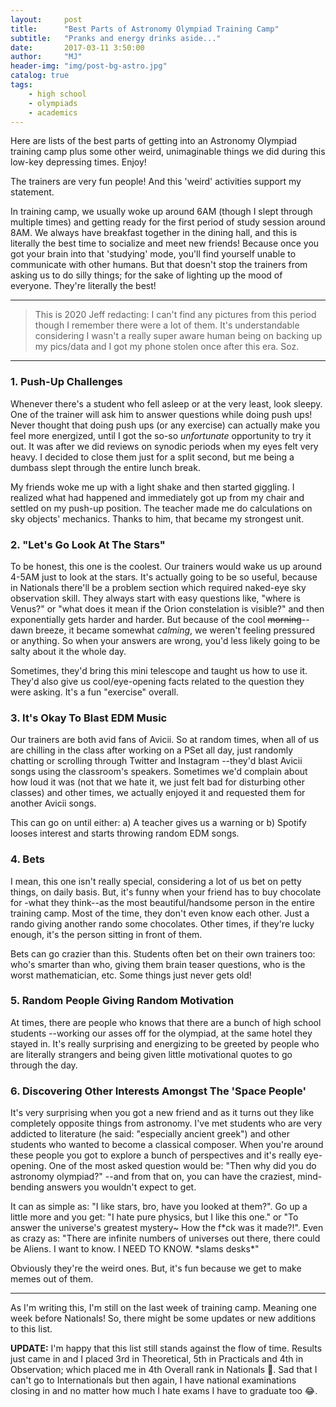 ```yaml
---
layout:     post
title:      "Best Parts of Astronomy Olympiad Training Camp"
subtitle:   "Pranks and energy drinks aside..."
date:       2017-03-11 3:50:00
author:     "MJ"
header-img: "img/post-bg-astro.jpg"
catalog: true
tags:
    - high school
    - olympiads
    - academics
---
```

Here are lists of the best parts of getting into an Astronomy Olympiad training camp plus some other weird, unimaginable things we did during this low-key depressing times. Enjoy! 

The trainers are very fun people! And this 'weird' activities support my statement. 

In training camp, we usually woke up around 6AM (though I slept through multiple times) and getting ready for the first period of study session around 8AM. We always have breakfast together in the dining hall, and this is literally the best time to socialize and meet new friends! Because once you got your brain into that 'studying' mode, you'll find yourself unable to communicate with other humans. But that doesn't stop the trainers from asking us to do silly things; for the sake of lighting up the mood of everyone. They're literally the best!

---

>This is 2020 Jeff redacting: I can't find any pictures from this period though I remember there were a lot of them. It's understandable considering I wasn't a really super aware human being on backing up my pics/data and I got my phone stolen once after this era. Soz.

---
### 1. Push-Up Challenges ###
Whenever there's a student who fell asleep or at the very least, look sleepy. One of the trainer will ask him to answer questions while doing push ups! Never thought that doing push ups (or any exercise) can actually make you feel more energized, until I got the so-so *unfortunate* opportunity to try it out. It was after we did reviews on synodic periods when my eyes felt very heavy. I decided to close them just for a split second, but me being a dumbass slept through the entire lunch break. 

My friends woke me up with a light shake and then started giggling. I realized what had happened and immediately got up from my chair and settled on my push-up position. The teacher made me do calculations on sky objects' mechanics. Thanks to him, that became my strongest unit.

### 2. "Let's Go Look At The Stars"
To be honest, this one is the coolest. Our trainers would wake us up around 4-5AM just to look at the stars. It's actually going to be so useful, because in Nationals there'll be a problem section which required naked-eye sky observation skill. They always start with easy questions like, "where is Venus?" or "what does it mean if the Orion constelation is visible?" and then exponentially gets harder and harder. But because of the cool ~~morning~~--dawn breeze, it became somewhat *calming*, we weren't feeling pressured or anything. So when your answers are wrong, you'd less likely going to be salty about it the whole day.

Sometimes, they'd bring this mini telescope and taught us how to use it. They'd also give us cool/eye-opening facts related to the question they were asking. It's a fun "exercise" overall.

### 3. It's Okay To Blast EDM Music ###
Our trainers are both avid fans of Avicii. So at random times, when all of us are chilling in the class after working on a PSet all day, just randomly chatting or scrolling through Twitter and Instagram --they'd blast Avicii songs using the classroom's speakers. Sometimes we'd complain about how loud it was (not that we hate it, we just felt bad for disturbing other classes) and other times, we actually enjoyed it and requested them for another Avicii songs. 

This can go on until either: a) A teacher gives us a warning or b) Spotify looses interest and starts throwing random EDM songs.

### 4. Bets
I mean, this one isn't really special, considering a lot of us bet on petty things, on daily basis. But, it's funny when your friend has to buy chocolate for -what they think--as the most beautiful/handsome person in the entire training camp. Most of the time, they don't even know each other. Just a rando giving another rando some chocolates. Other times, if they're lucky enough, it's the person sitting in front of them. 

Bets can go crazier than this. Students often bet on their own trainers too: who's smarter than who, giving them brain teaser questions, who is the worst mathematician, etc. Some things just never gets old!

### 5. Random People Giving Random Motivation
At times, there are people who knows that there are a bunch of high school students --working our asses off for the olympiad, at the same hotel they stayed in. It's really surprising and energizing to be greeted by people who are literally strangers and being given little motivational quotes to go through the day.

### 6. Discovering Other Interests Amongst The 'Space People'
It's very surprising when you got a new friend and as it turns out they like completely opposite things from astronomy. I've met students who are very addicted to literature (he said: "especially ancient greek") and other students who wanted to become a classical composer. When you're around these people you got to explore a bunch of perspectives and it's really eye-opening. One of the most asked question would be: "Then why did you do astronomy olympiad?" --and from that on, you can have the craziest, mind-bending answers you wouldn't expect to get. 

It can as simple as: "I like stars, bro, have you looked at them?". Go up a little more and you get: "I hate pure physics, but I like this one." or "To answer the universe's greatest mystery~ How the f*ck was it made?!". Even as crazy as: "There are infinite numbers of universes out there, there could be Aliens. I want to know. I NEED TO KNOW. \*slams desks\*" 

Obviously they're the weird ones. But, it's fun because we get to make memes out of them.

---
As I'm writing this, I'm still on the last week of training camp. Meaning one week before Nationals! So, there might be some updates or new additions to this list. 

**UPDATE:** I'm happy that this list still stands against the flow of time. Results just came in and I placed 3rd in Theoretical, 5th in Practicals and 4th in Observation; which placed me in 4th Overall rank in Nationals 🎊. Sad that I can't go to Internationals but then again, I have national examinations closing in and no matter how much I hate exams I have to graduate too 😂.